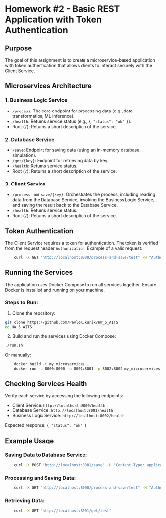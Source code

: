 # Homework #2 - Basic REST Application with Token Authentication

## Purpose

The goal of this assignment is to create a microservice-based application with token authentication that allows clients to interact securely with the Client Service.

## Microservices Architecture

### 1. Business Logic Service

- `/process`: The core endpoint for processing data (e.g., data transformation, ML inference).
- `/health`: Returns service status (e.g., `{ "status": "ok" }`).
- Root (`/`): Returns a short description of the service.

### 2. Database Service

- `/save`: Endpoint for saving data (using an in-memory database simulation).
- `/get/{key}`: Endpoint for retrieving data by key.
- `/health`: Returns service status.
- Root (`/`): Returns a short description of the service.

### 3. Client Service

- `/process-and-save/{key}`: Orchestrates the process, including reading data from the Database Service, invoking the Business Logic Service, and saving the result back to the Database Service.
- `/health`: Returns service status.
- Root (`/`): Returns a short description of the service.

## Token Authentication

The Client Service requires a token for authentication. The token is verified from the request header `Authorization`. Example of a valid request:

```bash
    curl -X GET "http://localhost:8000/process-and-save/test" -H "Authorization: Bearer SuperSecretToken"
```

## Running the Services

The application uses Docker Compose to run all services together. Ensure Docker is installed and running on your machine.

### Steps to Run:

1. Clone the repository:

```bash
git clone https://github.com/PavloKukurik/HW_5_AITS
cd HW_5_AITS
```

2. Build and run the services using Docker Compose:

```bash
./run.sh
```

Or manually:

```bash
    docker build -t my_microservices .
    docker run -p 8000:8000 -p 8001:8001 -p 8002:8002 my_microservices
```

## Checking Services Health

Verify each service by accessing the following endpoints:

- Client Service: `http://localhost:8000/health`
- Database Service: `http://localhost:8001/health`
- Business Logic Service: `http://localhost:8002/health`

Expected response: `{ "status": "ok" }`

## Example Usage

### Saving Data to Database Service:

```bash
    curl -X POST "http://localhost:8001/save" -H "Content-Type: application/json" -d '{"key": "test", "value": "hello"}'
```

### Processing and Saving Data:

```bash
    curl -X GET "http://localhost:8000/process-and-save/test" -H "Authorization: Bearer SuperSecretToken"
```

### Retrieving Data:

```bash
    curl -X GET "http://localhost:8001/get/test"
```
